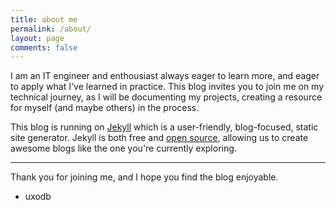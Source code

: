 ```yaml
---
title: about me
permalink: /about/
layout: page
comments: false
---
```

I am an IT engineer and enthousiast always eager to learn more, and eager to apply what I've learned in practice.
This blog invites you to join me on my technical journey, as I will be documenting my projects, creating a resource for myself (and maybe others) in the process.

This blog is running on <a href="https://jekyllrb.com/"  target="_blank" rel="noopener">Jekyll</a> which is a user-friendly, blog-focused, static site generator. Jekyll is both free and <a href="https://github.com/jekyll/jekyll/blob/master/LICENSE" target="_blank" rel="noopener">open source</a>, allowing us to create awesome blogs like the one you're currently exploring.

<hr>

Thank you for joining me, and I hope you find the blog enjoyable.


- uxodb
